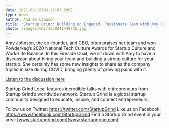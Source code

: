 ```yaml
---
date: 2021-05-19T02:25:03.299Z
type: news
author: Andrea Clauson
title: 'Startup Grind: Building an Engaged, Passionate Team with Amy Johnson'
photo: /images/cms/1620241449735.jpg
---
```


Amy Johnson, the co-founder, and CEO, often praises her team and won Powderkeg’s 2020 National Tech Culture Awards for Startup Culture and Work-Life Balance. In this Fireside Chat, we sit down with Amy to have a discussion about hiring your team and building a strong culture for your startup. She certainly has some new insights to share as the company tripled in size during COVID, bringing plenty of growing pains with it.

[Listen to the discussion here](https://www.youtube.com/watch?v=E0KMktcgSsY)

Startup Grind Local features incredible talks with entrepreneurs from Startup Grind’s worldwide network. Startup Grind is a global startup community designed to educate, inspire, and connect entrepreneurs.

Follow us on Twitter: <https://twitter.com/StartupGrind>
Like us on Facebook: <https://www.facebook.com/StartupGrind>
Find a Startup Grind event in your area: [www.startupgrind.com](www.startupgrind.com)
